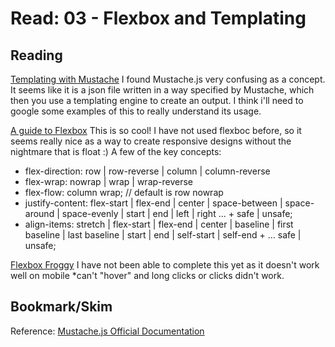 # Read: 03 - Flexbox and Templating

## Reading

[Templating with Mustache](https://medium.com/@1sherlynn/javascript-templating-language-and-engine-mustache-js-with-node-and-express-f4c2530e73b2)
I found Mustache.js very confusing as a concept. It seems like it is a json file written in a way specified by Mustache, which then you use a templating engine to create an output. I think i'll need to google some examples of this to really understand its usage.

[A guide to Flexbox](https://css-tricks.com/snippets/css/a-guide-to-flexbox/)
This is so cool! I have not used flexboc before, so it seems really nice as a way to create responsive designs without the nightmare that is float :)
A few of the key concepts:
* flex-direction: row | row-reverse | column | column-reverse
* flex-wrap: nowrap | wrap | wrap-reverse
* flex-flow: column wrap;  // default is row nowrap
* justify-content: flex-start | flex-end | center | space-between | space-around | space-evenly | start | end | left | right ... + safe | unsafe;
* align-items: stretch | flex-start | flex-end | center | baseline | first baseline | last baseline | start | end | self-start | self-end + ... safe | unsafe;

[Flexbox Froggy](https://flexboxfroggy.com/)
I have not been able to complete this yet as it doesn't work well on mobile *can't "hover" and long clicks or clicks didn't work.

## Bookmark/Skim

Reference: [Mustache.js Official Documentation](https://github.com/janl/mustache.js)
